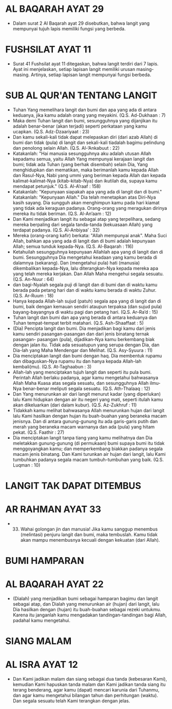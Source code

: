 # AL BAQARAH AYAT 29
- Dalam surat 2 Al Baqarah ayat 29 disebutkan, bahwa langit yang mempunyai tujuh lapis memiliki fungsi yang berbeda.

# FUSHSILAT AYAT 11
- Surat 41 Fushsilat ayat 11 ditegaskan, bahwa langit terdiri dari 7 lapis. Ayat ini menjelaskan, setiap lapisan langit memiliki urusan masing-masing. Artinya, setiap lapisan langit mempunyai fungsi berbeda.

# SUB AL QUR'AN TENTANG LANGIT
- Tuhan Yang memelihara langit dan bumi dan apa yang ada di antara keduanya, jika kamu adalah orang yang meyakini. (Q.S. Ad-Dukhaan : 7)
- Maka demi Tuhan langit dan bumi, sesungguhnya yang dijanjikan itu adalah benar-benar (akan terjadi) seperti perkataan yang kamu ucapkan. (Q.S. Adz-Dzaariyaat : 23)
- Dan kamu sekali-kali tidak dapat melepaskan diri (dari azab Allah) di bumi dan tidak (pula) di langit dan sekali-kali tiadalah bagimu pelindung dan penolong selain Allah. (Q.S. Al-‘Ankabuut : 22)
- Katakanlah: "Hai manusia sesungguhnya aku adalah utusan Allah kepadamu semua, yaitu Allah Yang mempunyai kerajaan langit dan bumi; tidak ada Tuhan (yang berhak disembah) selain Dia, Yang menghidupkan dan mematikan, maka berimanlah kamu kepada Allah dan Rasul-Nya, Nabi yang ummi yang beriman kepada Allah dan kepada kalimat-kalimat-Nya (kitab-kitab-Nya) dan ikutilah dia, supaya kamu mendapat petunjuk." (Q.S. Al-A’raaf : 158)
- Katakanlah: "Kepunyaan siapakah apa yang ada di langit dan di bumi." Katakanlah: "Kepunyaan Allah." Dia telah menetapkan atas Diri-Nya kasih sayang. Dia sungguh akan menghimpun kamu pada hari kiamat yang tidak ada keraguan padanya. Orang-orang yang meragukan dirinya mereka itu tidak beriman. (Q.S. Al-An’aam : 12)
- Dan Kami menjadikan langit itu sebagai atap yang terpelihara, sedang mereka berpaling dari segala tanda-tanda (kekuasaan Allah) yang terdapat padanya. (Q.S. Al-Anbiyaa’ : 32)
- Mereka (orang-orang kafir) berkata: "Allah mempunyai anak". Maha Suci Allah, bahkan apa yang ada di langit dan di bumi adalah kepunyaan Allah; semua tunduk kepada-Nya. (Q.S. Al-Baqarah : 116)
- Ketahuilah sesungguhnya kepunyaan Allahlah apa yang di langit dan di bumi. Sesungguhnya Dia mengetahui keadaan yang kamu berada di dalamnya (sekarang). Dan (mengetahui pula) hati (manusia) dikembalikan kepada-Nya, lalu diterangkan-Nya kepada mereka apa yang telah mereka kerjakan. Dan Allah Maha mengehui segala sesuatu. (Q.S. An-Nuur : 64)
- dan bagi-Nyalah segala puji di langit dan di bumi dan di waktu kamu berada pada petang hari dan di waktu kamu berada di waktu Zuhur. (Q.S. Ar-Ruum : 18)
- Hanya kepada Allah-lah sujud (patuh) segala apa yang di langit dan di bumi, baik dengan kemauan sendiri ataupun terpaksa (dan sujud pula) bayang-bayangnya di waktu pagi dan petang hari. (Q.S. Ar-Ra’d : 15)
- Tuhan langit dan bumi dan apa yang berada di antara keduanya dan Tuhan tempat-tempat terbit matahari. (Q.S. Ash-Shaaffaat : 5)
- (Dia) Pencipta langit dan bumi. Dia menjadikan bagi kamu dari jenis kamu sendiri pasangan-pasangan dan dari jenis binatang ternak pasangan- pasangan (pula), dijadikan-Nya kamu berkembang biak dengan jalan itu. Tidak ada sesuatupun yang serupa dengan Dia, dan Dia-lah yang Maha Mendengar dan Melihat. (Q.S. Asy-Syuura : 11)
- Dia menciptakan langit dan bumi dengan haq. Dia membentuk rupamu dan dibaguskan-Nya rupamu itu dan hanya kepada Allah-lah kembali(mu). (Q.S. At-Taghaabun : 3)
- Allah-lah yang menciptakan tujuh langit dan seperti itu pula bumi. Perintah Allah berlaku padanya, agar kamu mengetahui bahwasanya Allah Maha Kuasa atas segala sesuatu, dan sesungguhnya Allah ilmu-Nya benar-benar meliputi segala sesuatu. (Q.S. Ath-Thalaaq : 12)
- Dan Yang menurunkan air dari langit menurut kadar (yang diperlukan) lalu Kami hidupkan dengan air itu negeri yang mati, seperti itulah kamu akan dikeluarkan (dari dalam kubur). (Q.S. Az-Zukhruf : 11)
- Tidakkah kamu melihat bahwasanya Allah menurunkan hujan dari langit lalu Kami hasilkan dengan hujan itu buah-buahan yang beraneka macam jenisnya. Dan di antara gunung-gunung itu ada garis-garis putih dan merah yang beraneka macam warnanya dan ada (pula) yang hitam pekat. (Q.S. Faathir : 27)
- Dia menciptakan langit tanpa tiang yang kamu melihatnya dan Dia meletakkan gunung-gunung (di permukaan) bumi supaya bumi itu tidak menggoyangkan kamu; dan memperkembang biakkan padanya segala macam jenis binatang. Dan Kami turunkan air hujan dari langit, lalu Kami tumbuhkan padanya segala macam tumbuh-tumbuhan yang baik. (Q.S. Luqman : 10)


# LANGIT TAK DAPAT DITEMBUS 
# AR RAHMAN AYAT 33
- 33. Wahai golongan jin dan manusia! Jika kamu sanggup menembus (melintasi) penjuru langit dan bumi, maka tembuslah. Kamu tidak akan mampu menembusnya kecuali dengan kekuatan (dari Allah).


# BUMI HAMPARAN
# AL BAQARAH AYAT 22
- (Dialah) yang menjadikan bumi sebagai hamparan bagimu dan langit sebagai atap, dan Dialah yang menurunkan air (hujan) dari langit, lalu Dia hasilkan dengan (hujan) itu buah-buahan sebagai rezeki untukmu. Karena itu janganlah kamu mengadakan tandingan-tandingan bagi Allah, padahal kamu mengetahui.

# SIANG MALAM 
# AL ISRA AYAT 12
- Dan Kami jadikan malam dan siang sebagai dua tanda (kebesaran Kami), kemudian Kami hapuskan tanda malam dan Kami jadikan tanda siang itu terang benderang, agar kamu (dapat) mencari karunia dari Tuhanmu, dan agar kamu mengetahui bilangan tahun dan perhitungan (waktu). Dan segala sesuatu telah Kami terangkan dengan jelas.


